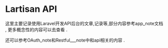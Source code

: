 # Lartisan API

这里主要记录使用Laravel开发API后台的文章,记录等,部分内容参考app\_note文档 , 更多概念性的内容可以去查看 . 

还可以参考OAuth\_note和Restful_\__note中和api相关的内容 . 



